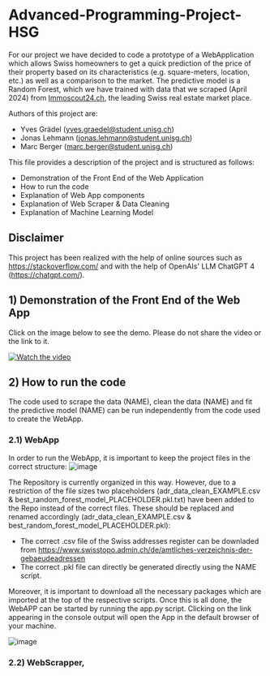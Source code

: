 # Advanced-Programming-Project-HSG
For our project we have decided to code a prototype of a WebApplication which allows Swiss homeowners to get a quick prediction of the price of their property based on its characteristics (e.g. square-meters, location, etc.) as well as a comparison to the market. The predictive model is a Random Forest, which we have trained with data that we scraped (April 2024) from [Immoscout24.ch](https://www.immoscout24.ch/en), the leading Swiss real estate market place.

Authors of this project are: 
- Yves Grädel (yves.graedel@student.unisg.ch)
- Jonas Lehmann (jonas.lehmann@student.unisg.ch)
- Marc Berger (marc.berger@student.unisg.ch)

This file provides a description of the project and is structured as follows: 
- Demonstration of the Front End of the Web Application 
- How to run the code
- Explanation of Web App components
- Explanation of Web Scraper & Data Cleaning
- Explanation of Machine Learning Model

## Disclaimer
This project has been realized with the help of online sources such as https://stackoverflow.com/ and with the help of OpenAIs' LLM ChatGPT 4 (https://chatgpt.com/). 

## 1) Demonstration of the Front End of the Web App
Click on the image below to see the demo. Please do not share the video or the link to it.

[![Watch the video](http://img.youtube.com/vi/k0ZD0h8pN6M/0.jpg)](https://youtu.be/k0ZD0h8pN6M)

## 2) How to run the code

The code used to scrape the data (NAME), clean the data (NAME) and fit the predictive model (NAME) can be run independently from the code used to create the WebApp.

### 2.1) WebApp
In order to run the WebApp, it is important to keep the project files in the correct structure: 
![image](https://github.com/graeyv/Advanced-Programming-Project-HSG/assets/161760200/48aaf3a7-c5ed-4e14-a34b-1790df104efe)

The Repository is currently organized in this way. However, due to a restriction of the file sizes two placeholders (adr_data_clean_EXAMPLE.csv & best_random_forest_model_PLACEHOLDER.pkl.txt) have been added to the Repo instead of the correct files. These should be replaced and renamed accordingly (adr_data_clean_EXAMPLE.csv & best_random_forest_model_PLACEHOLDER.pkl):
- The correct .csv file of the Swiss addresses register can be downladed from https://www.swisstopo.admin.ch/de/amtliches-verzeichnis-der-gebaeudeadressen
- The correct .pkl file can directly be generated directly using the NAME script.

Moreover, it is important to download all the necessary packages which are imported at the top of the respective scripts. Once this is all done, the WebAPP can be started by running the app.py script. Clicking on the link appearing in the console output will open the App in the default browser of your machine. 

![image](https://github.com/graeyv/Advanced-Programming-Project-HSG/assets/161760200/62a31850-8933-4c95-8cc1-b7985e011839)






### 2.2) WebScrapper, 


